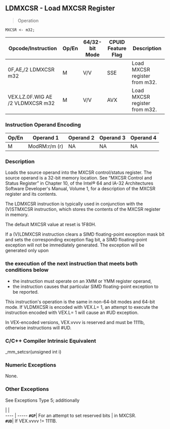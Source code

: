 ## LDMXCSR - Load MXCSR Register

> Operation

``` slim
MXCSR <- m32;

```

 Opcode/Instruction              | Op/En| 64/32-bit Mode| CPUID Feature Flag| Description                  
 ---  | --- | --- | --- | ---
 0F,AE,/2 LDMXCSR m32            | M    | V/V           | SSE               | Load MXCSR register from m32.
 VEX.LZ.0F.WIG AE /2 VLDMXCSR m32| M    | V/V           | AVX               | Load MXCSR register from m32.

### Instruction Operand Encoding
 Op/En| Operand 1    | Operand 2| Operand 3| Operand 4
 ---  | --- | --- | --- | ---
 M    | ModRM:r/m (r)| NA       | NA       | NA       

### Description
Loads the source operand into the MXCSR control/status register. The source
operand is a 32-bit memory location. See “MXCSR Control and Status Register”
in Chapter 10, of the Intel® 64 and IA-32 Architectures Software Developer's
Manual, Volume 1, for a description of the MXCSR register and its contents.

The LDMXCSR instruction is typically used in conjunction with the (V)STMXCSR
instruction, which stores the contents of the MXCSR register in memory.

The default MXCSR value at reset is 1F80H.

If a (V)LDMXCSR instruction clears a SIMD floating-point exception mask bit
and sets the corresponding exception flag bit, a SIMD floating-point exception
will not be immediately generated. The exception will be generated only upon
### the execution of the next instruction that meets both conditions below

 - the instruction must operate on an XMM or YMM register operand,
 - the instruction causes that particular SIMD floating-point exception to be reported.

This instruction's operation is the same in non-64-bit modes and 64-bit mode.
If VLDMXCSR is encoded with VEX.L= 1, an attempt to execute the instruction
encoded with VEX.L= 1 will cause an #UD exception.

<aside class="notification">
In VEX-encoded versions, VEX.vvvv is reserved and must be 1111b, otherwise
instructions will #UD.
</aside>



### C/C++ Compiler Intrinsic Equivalent
_mm_setcsr(unsigned int i)


### Numeric Exceptions
None.


### Other Exceptions
See Exceptions Type 5; additionally

   | |  
---- | -----
 **``#GP``**| For an attempt to set reserved bits
    | in MXCSR.                          
 **``#UD``**| If VEX.vvvv != 1111B.              
